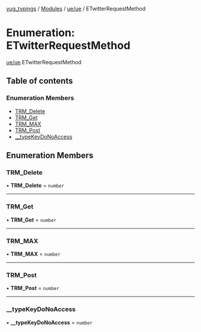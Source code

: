 [yug_typings](../README.md) / [Modules](../modules.md) / [ue/ue](../modules/ue_ue.md) / ETwitterRequestMethod

# Enumeration: ETwitterRequestMethod

[ue/ue](../modules/ue_ue.md).ETwitterRequestMethod

## Table of contents

### Enumeration Members

- [TRM\_Delete](ue_ue.ETwitterRequestMethod.md#trm_delete)
- [TRM\_Get](ue_ue.ETwitterRequestMethod.md#trm_get)
- [TRM\_MAX](ue_ue.ETwitterRequestMethod.md#trm_max)
- [TRM\_Post](ue_ue.ETwitterRequestMethod.md#trm_post)
- [\_\_typeKeyDoNoAccess](ue_ue.ETwitterRequestMethod.md#__typekeydonoaccess)

## Enumeration Members

### TRM\_Delete

• **TRM\_Delete** = `number`

___

### TRM\_Get

• **TRM\_Get** = `number`

___

### TRM\_MAX

• **TRM\_MAX** = `number`

___

### TRM\_Post

• **TRM\_Post** = `number`

___

### \_\_typeKeyDoNoAccess

• **\_\_typeKeyDoNoAccess** = `number`
